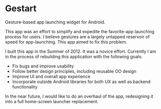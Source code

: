 Gestart
=======

Gesture-based app launching widget for Android.

This app was an effort to simplify and expedite the favorite-app launching process for users. I believe gestures are a largely untapped reservoir of speed for app-launching. This app aimed to fix this problem.

I built this app in the Summer of 2012. It was a novice effort. Currently I am in the process of rebuilding this application with the following goals:

- Fix bugs and improve usability
- Follow better design principles, including reusable OO design
- Improve UI and overall app experience
- Incorporate outside Android libraries for both UX as well as backend functionality

In the near future, I would like to do an overhaul of the app, redesigning it into a full home-screen launcher replacement.
